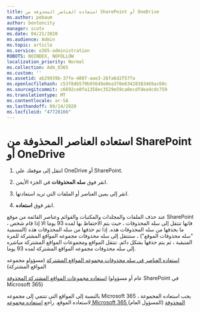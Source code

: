 ```yaml
---
title: استعاده العناصر المحذوفة من SharePoint أو OneDrive
ms.author: pebaum
author: bentoncity
manager: scotv
ms.date: 04/21/2020
ms.audience: Admin
ms.topic: article
ms.service: o365-administration
ROBOTS: NOINDEX, NOFOLLOW
localization_priority: Normal
ms.collection: Adm_O365
ms.custom: ''
ms.assetid: ab29939b-37fe-4007-aae3-26fa6d2f57fa
ms.openlocfilehash: c53f8db579b93649e0ea370e63428383469ac60c
ms.sourcegitcommit: c6692ce0fa1358ec3529e59ca0ecdfdea4cdc759
ms.translationtype: MT
ms.contentlocale: ar-SA
ms.lasthandoff: 09/14/2020
ms.locfileid: "47728166"
---
```

# <a name="restore-deleted-items-from-sharepoint-or-onedrive"></a>استعاده العناصر المحذوفة من SharePoint أو OneDrive

1. انتقل إلى موقعك علي OneDrive أو SharePoint.
    
2. انقر فوق **سله المحذوفات** في الجزء الأيمن. 
    
3. انقر إلى يمين العناصر أو الملفات التي تريد استعادتها.
    
4. انقر فوق **استعاده**. 
    
عند حذف الملفات والمجلدات والمكتبات والقوائم وعناصر القائمة من موقع SharePoint ، فانها تنتقل إلى سله المحذوفات ، حيث يتم الاحتفاظ بها لمده 93 يوما الا إذا قام شخص ما بحذفها من سله المحذوفات هذه. إذا تم حذفها من سله المحذوفات هذه (المسمية "سله محذوفات الموقع") ، ستنتقل إلى سله محذوفات مجموعه المواقع المشتركة للمرة المتبقية ، ثم يتم حذفها بشكل دائم. تنتقل المواقع ومجموعات المواقع المشتركة مباشره إلى سله محذوفات مجموعه المواقع المشتركة لمده 93 يوما.
  
[استعاده العناصر في سله محذوفات مجموعه المواقع المشتركة](https://go.microsoft.com/fwlink/?linkid=867800) (مسؤولو مجموعه المواقع المشتركة) 
  
[استعاده مجموعات المواقع المشتركة المحذوفة](https://go.microsoft.com/fwlink/?linkid=867660) (عام أو مسؤولو SharePoint في Microsoft 365) 
  
بالنسبة إلى المواقع التي تنتمي إلى مجموعه Microsoft 365 ، يجب استعاده المجموعة لاستعاده الموقع. راجع [استعاده مجموعه Microsoft 365 المحذوفة](https://go.microsoft.com/fwlink/?linkid=867802) (المسؤول العام) 
  

